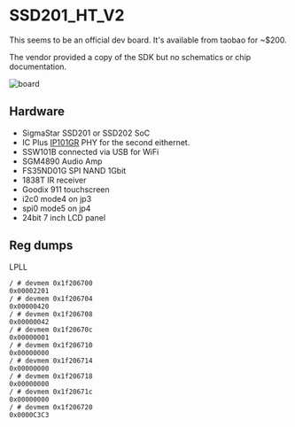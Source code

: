 # SSD201_HT_V2

This seems to be an official dev board.
It's available from taobao for ~$200.

The vendor provided a copy of the SDK but no schematics or chip documentation.

![board](board.jpg)

## Hardware

- SigmaStar SSD201 or SSD202 SoC
- IC Plus [IP101GR](https://datasheet.lcsc.com/szlcsc/IC-Plus-IP101GR_C79324.pdf) PHY for the second eithernet.
- SSW101B connected via USB for WiFi
- SGM4890 Audio Amp
- FS35ND01G SPI NAND 1Gbit
- 1838T IR receiver
- Goodix 911 touchscreen
- i2c0 mode4 on jp3
- spi0 mode5 on jp4
- 24bit 7 inch LCD panel

## Reg dumps

LPLL

```
/ # devmem 0x1f206700
0x00002201
/ # devmem 0x1f206704
0x00000420
/ # devmem 0x1f206708
0x00000042
/ # devmem 0x1f20670c
0x00000001
/ # devmem 0x1f206710
0x00000000
/ # devmem 0x1f206714
0x00000000
/ # devmem 0x1f206718
0x00000000
/ # devmem 0x1f20671c
0x00000000
/ # devmem 0x1f206720
0x0000C3C3
```
